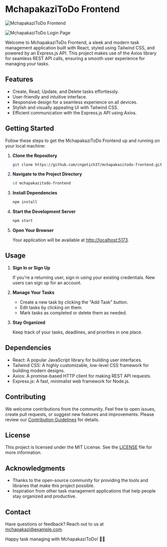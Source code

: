 # MchapakaziToDo Frontend

![MchapakaziToDo Frontend](https://i.postimg.cc/pT8jDKdf/mchapakazi.jpg)

![MchapakaziToDo Login Page](https://i.postimg.cc/ydJMn8qX/mchapakazisignin.jpg)

Welcome to MchapakaziToDo Frontend, a sleek and modern task management application built with React, styled using Tailwind CSS, and powered by an Express.js API. This project makes use of the Axios library for seamless REST API calls, ensuring a smooth user experience for managing your tasks.

## Features

- Create, Read, Update, and Delete tasks effortlessly.
- User-friendly and intuitive interface.
- Responsive design for a seamless experience on all devices.
- Stylish and visually appealing UI with Tailwind CSS.
- Efficient communication with the Express.js API using Axios.

## Getting Started

Follow these steps to get the MchapakaziToDo Frontend up and running on your local machine:

1. **Clone the Repository**

   ```bash
   git clone https://github.com/cngetich37/mchapakazitodo-frontend.git
   ```

2. **Navigate to the Project Directory**

   ```bash
   cd mchapakazitodo-frontend
   ```

3. **Install Dependencies**

   ```bash
   npm install
   ```

4. **Start the Development Server**

   ```bash
   npm start
   ```

5. **Open Your Browser**

   Your application will be available at [http://localhost:5173](http://localhost:5173).

## Usage

1. **Sign In or Sign Up**

   If you're a returning user, sign in using your existing credentials. New users can sign up for an account.

2. **Manage Your Tasks**

   - Create a new task by clicking the "Add Task" button.
   - Edit tasks by clicking on them.
   - Mark tasks as completed or delete them as needed.

3. **Stay Organized**

   Keep track of your tasks, deadlines, and priorities in one place.

## Dependencies

- React: A popular JavaScript library for building user interfaces.
- Tailwind CSS: A highly customizable, low-level CSS framework for building modern designs.
- Axios: A promise-based HTTP client for making REST API requests.
- Express.js: A fast, minimalist web framework for Node.js.

## Contributing

We welcome contributions from the community. Feel free to open issues, create pull requests, or suggest new features and improvements. Please review our [Contribution Guidelines](CONTRIBUTING.md) for details.

## License

This project is licensed under the MIT License. See the [LICENSE](LICENSE) file for more information.

## Acknowledgments

- Thanks to the open-source community for providing the tools and libraries that make this project possible.
- Inspiration from other task management applications that help people stay organized and productive.

## Contact

Have questions or feedback? Reach out to us at [mchapakazi@example.com](mailto:mchapakazi@example.com).

Happy task managing with MchapakaziToDo! 🚀📝